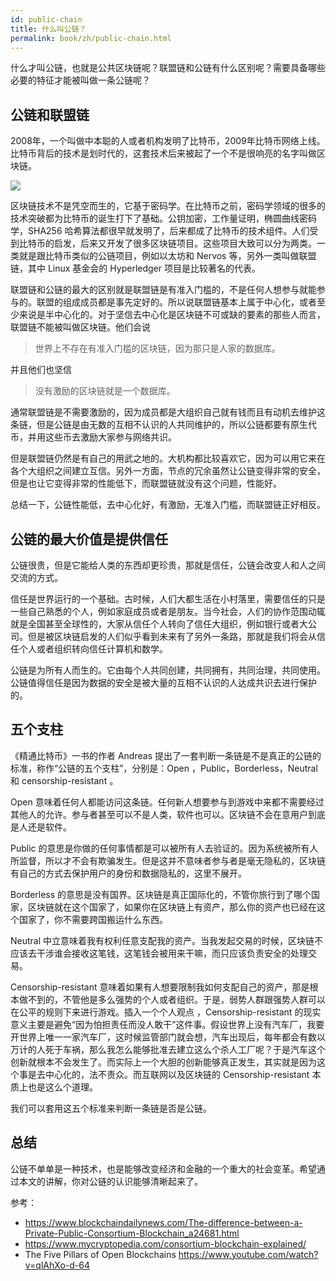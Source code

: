 ```yaml
---
id: public-chain
title: 什么叫公链？
permalink: book/zh/public-chain.html
---
```


什么才叫公链，也就是公共区块链呢？联盟链和公链有什么区别呢？需要具备哪些必要的特征才能被叫做一条公链呢？

## 公链和联盟链

2008年，一个叫做中本聪的人或者机构发明了比特币，2009年比特币网络上线。比特币背后的技术是划时代的，这套技术后来被起了一个不是很响亮的名字叫做区块链。

![](https://img.haoqicat.com/2019060901.jpg)

区块链技术不是凭空而生的，它基于密码学。在比特币之前，密码学领域的很多的技术突破都为比特币的诞生打下了基础。公钥加密，工作量证明，椭圆曲线密码学，SHA256 哈希算法都很早就发明了，后来都成了比特币的技术组件。人们受到比特币的启发，后来又开发了很多区块链项目。这些项目大致可以分为两类。一类就是跟比特币类似的公链项目，例如以太坊和 Nervos 等，另外一类叫做联盟链，其中 Linux 基金会的 Hyperledger 项目是比较著名的代表。
 
联盟链和公链的最大的区别就是联盟链是有准入门槛的，不是任何人想参与就能参与的。联盟的组成成员都是事先定好的。所以说联盟链基本上属于中心化，或者至少来说是半中心化的。对于坚信去中心化是区块链不可或缺的要素的那些人而言，联盟链不能被叫做区块链。他们会说

> 世界上不存在有准入门槛的区块链，因为那只是人家的数据库。

并且他们也坚信

> 没有激励的区块链就是一个数据库。

通常联盟链是不需要激励的，因为成员都是大组织自己就有钱而且有动机去维护这条链，但是公链是由无数的互相不认识的人共同维护的，所以公链都要有原生代币，并用这些币去激励大家参与网络共识。

但是联盟链仍然是有自己的用武之地的。大机构都比较喜欢它，因为可以用它来在各个大组织之间建立互信。另外一方面，节点的冗余虽然让公链变得非常的安全，但是也让它变得非常的性能低下，而联盟链就没有这个问题，性能好。

总结一下，公链性能低，去中心化好，有激励，无准入门槛，而联盟链正好相反。

## 公链的最大价值是提供信任

公链很贵，但是它能给人类的东西却更珍贵，那就是信任，公链会改变人和人之间交流的方式。

信任是世界运行的一个基础。古时候，人们大都生活在小村落里，需要信任的只是一些自己熟悉的个人，例如家庭成员或者是朋友。当今社会，人们的协作范围动辄就是全国甚至全球性的，大家从信任个人转向了信任大组织，例如银行或者大公司。但是被区块链启发的人们似乎看到未来有了另外一条路，那就是我们将会从信任个人或者组织转向信任计算机和数学。

公链是为所有人而生的。它由每个人共同创建，共同拥有，共同治理，共同使用。公链值得信任是因为数据的安全是被大量的互相不认识的人达成共识去进行保护的。

## 五个支柱

《精通比特币》一书的作者 Andreas 提出了一套判断一条链是不是真正的公链的标准，称作“公链的五个支柱”，分别是：Open ，Public，Borderless，Neutral 和 censorship-resistant 。

Open 意味着任何人都能访问这条链。任何新人想要参与到游戏中来都不需要经过其他人的允许。参与者甚至可以不是人类，软件也可以。区块链不会在意用户到底是人还是软件。

Public 的意思是你做的任何事情都是可以被所有人去验证的。因为系统被所有人所监督，所以才不会有欺骗发生。但是这并不意味者参与者是毫无隐私的，区块链有自己的方式去保护用户的身份和数据隐私的，这里不展开。

Borderless 的意思是没有国界。区块链是真正国际化的，不管你旅行到了哪个国家，区块链就在这个国家了，如果你在区块链上有资产，那么你的资产也已经在这个国家了，你不需要跨国搬运什么东西。

Neutral 中立意味着我有权利任意支配我的资产。当我发起交易的时候，区块链不应该去干涉谁会接收这笔钱，这笔钱会被用来干嘛，而只应该负责安全的处理交易。

Censorship-resistant 意味着如果有人想要限制我如何支配自己的资产，那是根本做不到的，不管他是多么强势的个人或者组织。于是，弱势人群跟强势人群可以在公平的规则下来进行游戏。插入一个个人观点 ，Censorship-resistant 的现实意义主要是避免“因为怕担责任而没人敢干”这件事。假设世界上没有汽车厂，我要开世界上唯一一家汽车厂，这时候监管部门就会想，汽车出现后，每年都会有数以万计的人死于车祸，那么我怎么能够批准去建立这么个杀人工厂呢？于是汽车这个创新就根本不会发生了。而实际上一个大胆的创新能够真正发生，其实就是因为这个事是去中心化的，法不责众。而互联网以及区块链的 Censorship-resistant 本质上也是这么个道理。

我们可以套用这五个标准来判断一条链是否是公链。

## 总结

公链不单单是一种技术，也是能够改变经济和金融的一个重大的社会变革。希望通过本文的讲解，你对公链的认识能够清晰起来了。

参考：

- https://www.blockchaindailynews.com/The-difference-between-a-Private-Public-Consortium-Blockchain_a24681.html
- https://www.mycryptopedia.com/consortium-blockchain-explained/
- The Five Pillars of Open Blockchains https://www.youtube.com/watch?v=qlAhXo-d-64
